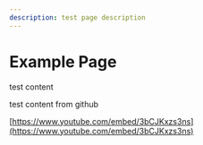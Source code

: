 ```yaml
---
description: test page description
---
```


# Example Page

test content

test content from github



[https://www.youtube.com/embed/3bCJKxzs3ns](https://www.youtube.com/embed/3bCJKxzs3ns)

